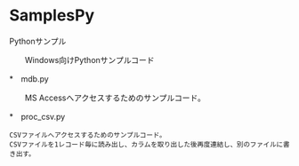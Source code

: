 SamplesPy
=============

 Pythonサンプル　　

　　Windows向けPythonサンプルコード
  
  *　mdb.py　　
  
  　　MS Accessへアクセスするためのサンプルコード。　
  
  *　proc_csv.py　　
    
    CSVファイルへアクセスするためのサンプルコード。  
    CSVファイルを1レコード毎に読み出し、カラムを取り出した後再度連結し、別のファイルに書き出す。　　
    
  
  
